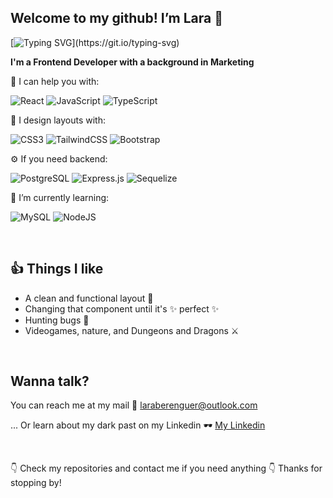 ## Welcome to my github! I’m Lara 👋
[![Typing SVG](https://readme-typing-svg.demolab.com?font=Fira+Code&pause=1000&color=000000&width=435&lines=Nice+to+meet+you!)](https://git.io/typing-svg)

<strong> I'm a Frontend Developer with a background in Marketing </strong>

💪 I can help you with:

![React](https://img.shields.io/badge/react-%2320232a.svg?style=for-the-badge&logo=react&logoColor=%2361DAFB) ![JavaScript](https://img.shields.io/badge/javascript-%23323330.svg?style=for-the-badge&logo=javascript&logoColor=%23F7DF1E) ![TypeScript](https://img.shields.io/badge/typescript-%23007ACC.svg?style=for-the-badge&logo=typescript&logoColor=white)

🎨 I design layouts with:

![CSS3](https://img.shields.io/badge/css3-%231572B6.svg?style=for-the-badge&logo=css3&logoColor=white) ![TailwindCSS](https://img.shields.io/badge/tailwindcss-%2338B2AC.svg?style=for-the-badge&logo=tailwind-css&logoColor=white) ![Bootstrap](https://img.shields.io/badge/bootstrap-%238511FA.svg?style=for-the-badge&logo=bootstrap&logoColor=white)

⚙️ If you need backend:

![PostgreSQL](https://img.shields.io/badge/PostgreSQL-316192?style=for-the-badge&logo=postgresql&logoColor=white) ![Express.js](https://img.shields.io/badge/express.js-%23404d59.svg?style=for-the-badge&logo=express&logoColor=%2361DAFB) ![Sequelize](https://img.shields.io/badge/Sequelize-52B0E7?style=for-the-badge&logo=Sequelize&logoColor=white)

🌱 I’m currently learning:

![MySQL](https://img.shields.io/badge/mysql-4479A1.svg?style=for-the-badge&logo=mysql&logoColor=white) ![NodeJS](https://img.shields.io/badge/node.js-6DA55F?style=for-the-badge&logo=node.js&logoColor=white)

<br>
 
## 👍 Things I like 

- A clean and functional layout 🧊
- Changing that component until it's ✨ perfect ✨
- Hunting bugs 🐛
- Videogames, nature, and Dungeons and Dragons ⚔️

<br>

## Wanna talk?
You can reach me at my mail 📧 laraberenguer@outlook.com

... Or learn about my dark past on my Linkedin 🕶️ [My Linkedin](https://www.linkedin.com/in/lara-berenguer-calvo/)

<br>

👇 Check my repositories and contact me if you need anything 👇 Thanks for stopping by!
